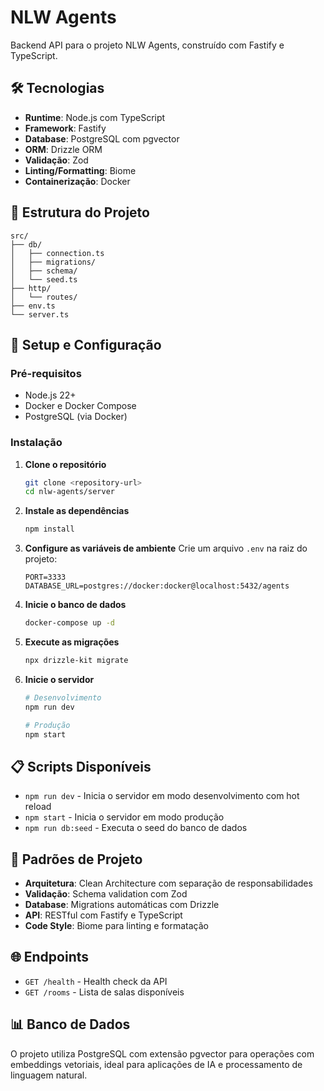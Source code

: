 # NLW Agents

Backend API para o projeto NLW Agents, construído com Fastify e TypeScript.

## 🛠️ Tecnologias

- **Runtime**: Node.js com TypeScript
- **Framework**: Fastify
- **Database**: PostgreSQL com pgvector
- **ORM**: Drizzle ORM
- **Validação**: Zod
- **Linting/Formatting**: Biome
- **Containerização**: Docker

## 📁 Estrutura do Projeto

```
src/
├── db/
│   ├── connection.ts
│   ├── migrations/
│   ├── schema/
│   └── seed.ts
├── http/
│   └── routes/
├── env.ts
└── server.ts
```

## 🚀 Setup e Configuração

### Pré-requisitos

- Node.js 22+
- Docker e Docker Compose
- PostgreSQL (via Docker)

### Instalação

1. **Clone o repositório**
   ```bash
   git clone <repository-url>
   cd nlw-agents/server
   ```

2. **Instale as dependências**
   ```bash
   npm install
   ```

3. **Configure as variáveis de ambiente**
   Crie um arquivo `.env` na raiz do projeto:
   ```env
   PORT=3333
   DATABASE_URL=postgres://docker:docker@localhost:5432/agents
   ```

4. **Inicie o banco de dados**
   ```bash
   docker-compose up -d
   ```

5. **Execute as migrações**
   ```bash
   npx drizzle-kit migrate
   ```

6. **Inicie o servidor**
   ```bash
   # Desenvolvimento
   npm run dev
   
   # Produção
   npm start
   ```

## 📋 Scripts Disponíveis

- `npm run dev` - Inicia o servidor em modo desenvolvimento com hot reload
- `npm start` - Inicia o servidor em modo produção
- `npm run db:seed` - Executa o seed do banco de dados

## 🔧 Padrões de Projeto

- **Arquitetura**: Clean Architecture com separação de responsabilidades
- **Validação**: Schema validation com Zod
- **Database**: Migrations automáticas com Drizzle
- **API**: RESTful com Fastify e TypeScript
- **Code Style**: Biome para linting e formatação

## 🌐 Endpoints

- `GET /health` - Health check da API
- `GET /rooms` - Lista de salas disponíveis

## 📊 Banco de Dados

O projeto utiliza PostgreSQL com extensão pgvector para operações com embeddings vetoriais, ideal para aplicações de IA e processamento de linguagem natural. 